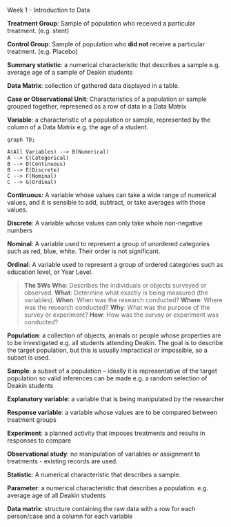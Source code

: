 Week 1 - Introduction to Data

**Treatment Group**: Sample of population who received a particular treatment. (e.g. stent)

**Control Group**: Sample of population who **did not** receive a particular treatment. (e.g. Placebo)

**Summary statistic**: a numerical characteristic that describes a sample e.g. average age of a sample of Deakin students

**Data Matrix**: collection of gathered data displayed in a table.

**Case or Observational Unit**: Characteristics of a population or sample grouped together, represened as a row of data in a Data Matrix

**Variable**: a characteristic of a population or sample, represented by the column of a Data Matrix e.g. the age of a student.

```mermaid
graph TD;

A(All Variables) --> B(Numerical)
A --> C(Categorical)
B --> D(Continuous)
B --> E(Discrete)
C --> F(Nominal)
C --> G(Ordinal)

```

**Continuous:** A variable whose values can take a wide range of numerical values, and it is sensible to add, subtract, or take averages with those values.

**Discrete**: A variable whose values can only take whole non-negative numbers

**Nominal**: A variable used to represent a group of unordered categories such as red, blue, white. Their order is not significant.

**Ordinal**: A variable used to represent a group of ordered categories such as education level, or Year Level.

> **The 5Ws**
> **Who**: Describes the individuals or objects surveyed or observed.
> **What**: Determine what exactly is being measured (the variables).
> **When**: When was the research conducted?
> **Where**: Where was the research conducted?
> **Why**: What was the purpose of the survey or experiment?
> **How**: How was the survey or experiment was conducted?

**Population**: a collection of objects, animals or people whose properties are to be investigated
e.g. all students attending Deakin. The goal is to describe the target population, but this is usually impractical or impossible, so a subset is used.

**Sample**: a subset of a population – ideally it is representative of the target population so valid inferences can be made e.g. a random selection of Deakin students

**Explanatory variable**: a variable that is being manipulated by the researcher

**Response variable**: a variable whose values are to be compared between treatment groups

**Experiment**: a planned activity that imposes treatments and results in responses to compare

**Observational study**: no manipulation of variables or assignment to treatments - existing records are used.

**Statistic**: A numerical characteristic that describes a sample.

**Parameter**: a numerical characteristic that describes a population. e.g. average age of all Deakin students

**Data matrix**: structure containing the raw data with a row for each person/case and a column for each variable

